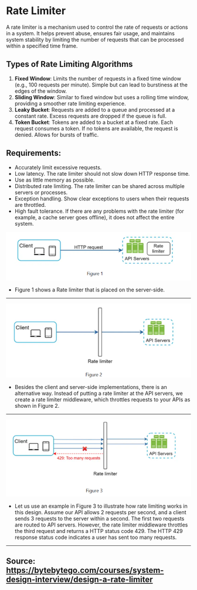 # Rate Limiter
A rate limiter is a mechanism used to control the rate of requests or actions in a system. It helps prevent abuse, ensures fair usage, and maintains system stability by limiting the number of requests that can be processed within a specified time frame.
## Types of Rate Limiting Algorithms
1. **Fixed Window**: Limits the number of requests in a fixed time window (e.g., 100 requests per minute). Simple but can lead to burstiness at the edges of the window.
2. **Sliding Window**: Similar to fixed window but uses a rolling time window, providing a smoother rate limiting experience.
3. **Leaky Bucket**: Requests are added to a queue and processed at a constant rate. Excess requests are dropped if the queue is full.
4. **Token Bucket**: Tokens are added to a bucket at a fixed rate. Each request consumes a token. If no tokens are available, the request is denied. Allows for bursts of traffic.

## Requirements:
- Accurately limit excessive requests.
- Low latency. The rate limiter should not slow down HTTP response time.
- Use as little memory as possible.
- Distributed rate limiting. The rate limiter can be shared across multiple servers or processes.
- Exception handling. Show clear exceptions to users when their requests are throttled.
- High fault tolerance. If there are any problems with the rate limiter (for example, a cache server goes offline), it does not affect the entire system.



![img.png](img/img.png)
- Figure 1 shows a Rate limiter that is placed on the server-side.
---
![img_1.png](img/img_1.png)
- Besides the client and server-side implementations, there is an alternative way. Instead of putting a rate limiter at the API servers, we create a rate limiter middleware, which throttles requests to your APIs as shown in Figure 2.
---
![img_2.png](img/img_2.png)
- Let us use an example in Figure 3 to illustrate how rate limiting works in this design. Assume our API allows 2 requests per second, and a client sends 3 requests to the server within a second. The first two requests are routed to API servers. However, the rate limiter middleware throttles the third request and returns a HTTP status code 429. The HTTP 429 response status code indicates a user has sent too many requests.
---


## Source: https://bytebytego.com/courses/system-design-interview/design-a-rate-limiter